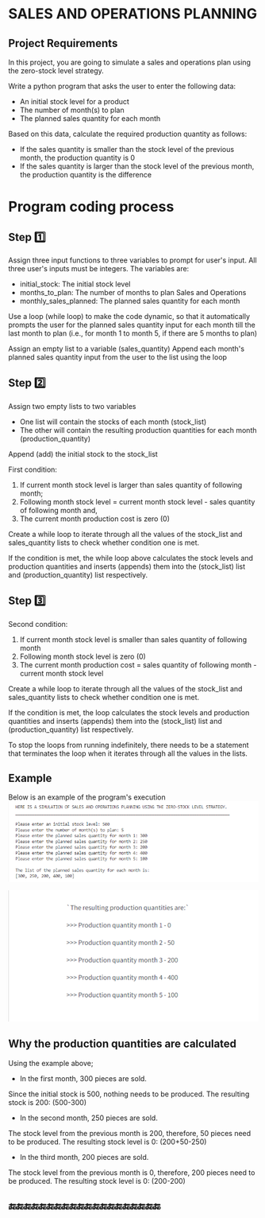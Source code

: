 # **SALES AND OPERATIONS PLANNING**

## Project Requirements

In this project, you are going to simulate a sales and operations plan using the zero-stock level strategy.

Write a python program that asks the user to enter the following data:

- An initial stock level for a product
- The number of month(s) to plan
- The planned sales quantity for each month

Based on this data, calculate the required production quantity as follows:

- If the sales quantity is smaller than the stock level of the previous month, the production quantity is 0
- If the sales quantity is larger than the stock level of the previous month, the production quantity is the difference

# Program coding process

## **Step 1️⃣**

Assign three input functions to three variables to prompt for user's input.
All three user's inputs must be integers. The variables are:

- initial_stock: The initial stock level
- months_to_plan: The number of months to plan Sales and Operations
- monthly_sales_planned: The planned sales quantity for each month

Use a loop (while loop) to make the code dynamic, so that it automatically prompts the user for the planned sales quantity input for each month till the last month to plan (i.e., for month 1 to month 5, if there are 5 months to plan)

Assign an empty list to a variable (sales_quantity)
Append each month's planned sales quantity input from the user to the list using the loop

## **Step 2️⃣**

Assign two empty lists to two variables

- One list will contain the stocks of each month (stock_list)
- The other will contain the resulting production quantities for each month (production_quantity)

Append (add) the initial stock to the stock_list

First condition:

1. If current month stock level is larger than sales quantity of following month;
2. Following month stock level = current month stock level - sales quantity of following month and,
3. The current month production cost is zero (0)

Create a while loop to iterate through all the values of the stock_list and sales_quantity lists to check whether condition one is met.

If the condition is met, the while loop above calculates the stock levels and production quantities and inserts (appends) them into the (stock_list) list and (production_quantity) list respectively.

## **Step 3️⃣**

Second condition:

1. If current month stock level is smaller than sales quantity of following month
2. Following month stock level is zero (0)
3. The current month production cost = sales quantity of following month - current month stock level

Create a while loop to iterate through all the values of the stock_list and sales_quantity lists to check whether condition one is met.

If the condition is met, the loop calculates the stock levels and production quantities and inserts (appends) them into the (stock_list) list and (production_quantity) list respectively.

To stop the loops from running indefinitely, there needs to be a statement that terminates the loop when it iterates through all the values in the lists.

## Example

Below is an example of the program's execution
![Example of User Input](./pics/zero-stock_level_strategy_example.png)

![Resulting Production Quantities from Example](./pics/resulting_production_quantities_from_example.png)

## Why the production quantities are calculated

Using the example above;

- In the first month, 300 pieces are sold.

Since the initial stock is 500, nothing needs to be produced. The resulting stock is 200: (500-300)

- In the second month, 250 pieces are sold.

The stock level from the previous month is 200, therefore, 50 pieces need to be produced. The resulting stock level is 0: (200+50-250)

- In the third month, 200 pieces are sold.

The stock level from the previous month is 0, therefore, 200 pieces need to be produced. The resulting stock level is 0: (200-200)

🔚🔚🔚🔚🔚🔚🔚🔚🔚🔚🔚🔚🔚🔚🔚🔚🔚🔚🔚🔚
----------------------------------------
